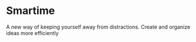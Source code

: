 # Smartime
A new way of keeping yourself away from distractions. Create and organize ideas more efficiently
